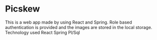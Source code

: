 # Picskew
This is a web app made by using React and Spring.
Role based authentication is provided and the images are stored in the local storage.
Technology used
React
Spring
Pl/Sql
